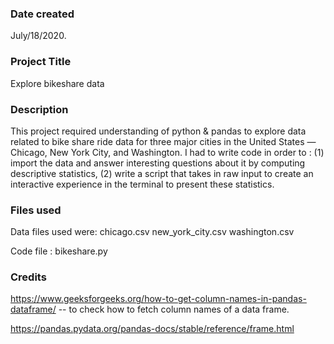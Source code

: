 ### Date created
July/18/2020.

### Project Title
Explore bikeshare data

### Description
This project required understanding of python & pandas to explore data related to bike share ride data for three major cities in the United States 
— Chicago, New York City, and Washington. 
I had to write code in order to :
	(1) import the data and answer interesting questions about it by computing descriptive statistics,
	(2) write a script that takes in raw input to create an interactive experience in the terminal to present these statistics.


### Files used
Data files used were: chicago.csv
					  new_york_city.csv
					  washington.csv

Code file : bikeshare.py

### Credits
https://www.geeksforgeeks.org/how-to-get-column-names-in-pandas-dataframe/  -- to check how to fetch column names of a data frame.

https://pandas.pydata.org/pandas-docs/stable/reference/frame.html

